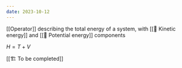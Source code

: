 ```yaml
---
date: 2023-10-12
---
```

[[Operator]] describing the total energy of a system, with [[📘 Kinetic energy]] and [[📘 Potential energy]] components

$H = T + V$

[[🏗️ To be completed]]